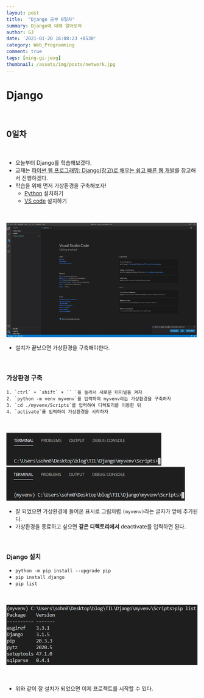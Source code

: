 ```yaml
---
layout: post
title:  "Django 공부 0일차"
summary: Django에 대해 알아보자
author: GJ
date: '2021-01-20 16:08:23 +0530'
category: Web_Programming
comment: true
tags: [ming-gi-jeog]
thumbnail: /assets/img/posts/network.jpg
---
```


# Django

　

## 0일차

　

* 오늘부터 Django를 학습해보겠다.
* 교재는 [파이썬 웹 프로그래밍: Django(장고)로 배우는 쉽고 빠른 웹 개발](https://www.hanbit.co.kr/store/books/look.php?p_code=B5790464800)를 참고해서 진행하겠다.
* 학습을 위해 먼저 가상환경을 구축해보자!
  * [Python](https://www.python.org/) 설치하기
  * [VS code](https://code.visualstudio.com/) 설치하기

　

<img src="https://github.com/sohn0356-git/sohn0356-git.github.io/blob/master/_posts/md-images/django_0%EC%9D%BC%EC%B0%A8_01.JPG?raw=true" height = "300" width="500">

* 설치가 끝났으면 가상환경을 구축해야한다.

　

### 가상환경 구축

    1. `ctrl` + `shift` + `` `을 눌러서 새로운 터미널을 켜자
    2. `python -m venv myvenv`를 입력하여 myvenv라는 가상환경을 구축하자
    3. `cd ./myvenv/Scripts`를 입력하여 디렉토리를 이동한 뒤
    4. `activate`를 입력하여 가상환경을 시작하자


　

<img src="https://github.com/sohn0356-git/sohn0356-git.github.io/blob/master/_posts/md-images/django_0%EC%9D%BC%EC%B0%A8_02.JPG?raw=true">

<img src="https://github.com/sohn0356-git/sohn0356-git.github.io/blob/master/_posts/md-images/django_0%EC%9D%BC%EC%B0%A8_03.JPG?raw=true">

* 잘 되었으면 가상환경에 들어온 표시로 그림처럼 `(myvenv)`라는 글자가 앞에 추가된다.
* 가상환경을 종료하고 싶으면 **같은 디렉토리에서** deactivate를 입력하면 된다.

　

### Django 설치

* `python -m pip install --upgrade pip`
* `pip install django`
* `pip list`

　

<img src="https://github.com/sohn0356-git/sohn0356-git.github.io/blob/master/_posts/md-images/django_0%EC%9D%BC%EC%B0%A8_04.JPG?raw=true">

　

* 위와 같이 잘 설치가 되었으면 이제 프로젝트를 시작할 수 있다.